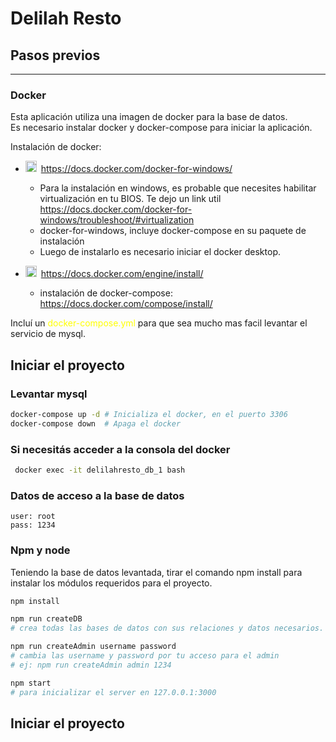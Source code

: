 # **Delilah Resto**

## **Pasos previos**
---
### Docker
Esta aplicación utiliza una imagen de docker para la base de datos. <br>
Es necesario instalar docker y docker-compose para iniciar la aplicación. <br>

Instalación de docker: 
- <img style="width: 18px;padding:0px 3px 0 0" src="https://cdn1.iconfinder.com/data/icons/operating-system-flat-1/30/windows_7-512.png"/> https://docs.docker.com/docker-for-windows/ 
   - Para la instalación en windows, es probable que necesites habilitar virtualización en tu BIOS. Te dejo un link util https://docs.docker.com/docker-for-windows/troubleshoot/#virtualization
   - docker-for-windows, incluye docker-compose en su paquete de instalación
   - Luego de instalarlo es necesario iniciar el docker desktop.
   
- <img  style="width: 18px;padding:0px 3px 0 0" src="https://cdn2.iconfinder.com/data/icons/designer-skills/128/linux-server-system-platform-os-computer-penguin-512.png"> https://docs.docker.com/engine/install/
  - instalación de docker-compose:  https://docs.docker.com/compose/install/

Incluí un <span style="color:yellow">docker-compose.yml</span> para que sea mucho mas facil levantar el servicio de mysql.


## **Iniciar el proyecto**

### Levantar mysql
 ```bash
 docker-compose up -d # Inicializa el docker, en el puerto 3306
 docker-compose down  # Apaga el docker
 ```
### Si necesitás acceder a la consola del docker
```bash
 docker exec -it delilahresto_db_1 bash
```

### Datos de acceso a la base de datos
```
user: root
pass: 1234
````

### Npm y node
Teniendo la base de datos levantada, tirar el comando npm install para instalar los módulos requeridos para el proyecto.

```bash
npm install
```

```bash
npm run createDB 
# crea todas las bases de datos con sus relaciones y datos necesarios. 
```

```bash 
npm run createAdmin username password 
# cambia las username y password por tu acceso para el admin
# ej: npm run createAdmin admin 1234
```

```bash
npm start
# para inicializar el server en 127.0.0.1:3000
```

## **Iniciar el proyecto**